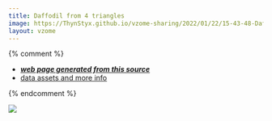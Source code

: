 ```yaml
---
title: Daffodil from 4 triangles
image: https://ThynStyx.github.io/vzome-sharing/2022/01/22/15-43-48-Daffodil-from-4-triangles/Daffodil-from-4-triangles.png
layout: vzome
---
```


{% comment %}
 - [***web page generated from this source***][post]
 - [data assets and more info][github]

[post]: <https://ThynStyx.github.io/vzome-sharing/2022/01/22/Daffodil-from-4-triangles-15-43-48.html>
[github]: <https://github.com/ThynStyx/vzome-sharing/tree/main/2022/01/22/15-43-48-Daffodil-from-4-triangles/>
{% endcomment %}

<vzome-viewer style="width: 100%; height: 65vh;"
       src="https://ThynStyx.github.io/vzome-sharing/2022/01/22/15-43-48-Daffodil-from-4-triangles/Daffodil-from-4-triangles.vZome" >
  <img src="https://ThynStyx.github.io/vzome-sharing/2022/01/22/15-43-48-Daffodil-from-4-triangles/Daffodil-from-4-triangles.png" />
</vzome-viewer>